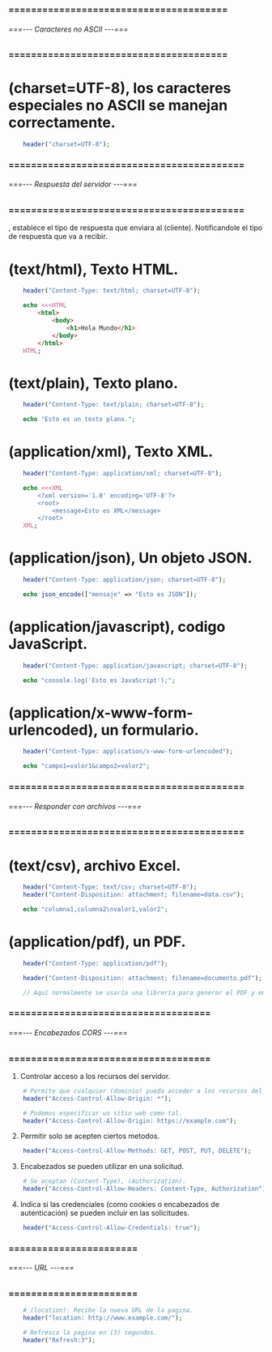 ### ======================================= ###
###### ===--- Caracteres no ASCII ---=== ######
### ======================================= ###

# (charset=UTF-8), los caracteres especiales no ASCII se manejan correctamente.

```php
	header("charset=UTF-8");
```

### ========================================== ###
###### ===--- Respuesta del servidor ---=== ######
### ========================================== ###

[](Content-Type), establece el tipo de respuesta que enviara al (cliente). 
Notificandole el tipo de respuesta que va a recibir.

# (text/html), Texto HTML.
	
```php
	header("Content-Type: text/html; charset=UTF-8");

	echo <<<HTML
		<html>
			<body>
				<h1>Hola Mundo</h1>
			</body>
		</html>
	HTML;
```

# (text/plain), Texto plano.

```php
	header("Content-Type: text/plain; charset=UTF-8");

	echo "Esto es un texto plano.";
```

# (application/xml), Texto XML.

```php
	header("Content-Type: application/xml; charset=UTF-8");

	echo <<<XML
		<?xml version='1.0' encoding='UTF-8'?>
		<root>
			<message>Esto es XML</message>
		</root>
	XML;
```

# (application/json), Un objeto JSON.

```php
	header("Content-Type: application/json; charset=UTF-8");

	echo json_encode(["mensaje" => "Esto es JSON"]);
```

# (application/javascript), codigo JavaScript.

```php
	header("Content-Type: application/javascript; charset=UTF-8");

	echo "console.log('Esto es JavaScript');";
```

# (application/x-www-form-urlencoded), un formulario.

```php
	header("Content-Type: application/x-www-form-urlencoded");

	echo "campo1=valor1&campo2=valor2";
```

### ========================================== ###
###### ===--- Responder con archivos ---=== ######
### ========================================== ###

# (text/csv), archivo Excel.

```php
	header("Content-Type: text/csv; charset=UTF-8");
	header("Content-Disposition: attachment; filename=data.csv");

	echo "columna1,columna2\nvalor1,valor2";
```

# (application/pdf), un PDF.

```php
	header("Content-Type: application/pdf");

	header("Content-Disposition: attachment; filename=documento.pdf");

	// Aquí normalmente se usaría una librería para generar el PDF y enviar su contenido
```

### ==================================== ###
###### ===--- Encabezados CORS ---=== ######
### ==================================== ###

1. Controlar acceso a los recursos del servidor.

```php
	# Permite que cualquier (dominio) pueda acceder a los recursos del servidor.
	header("Access-Control-Allow-Origin: *");

	# Podemos especificar un sitio web como tal.
	header("Access-Control-Allow-Origin: https://example.com");
```

2. Permitir solo se acepten ciertos metodos.

```php
	header("Access-Control-Allow-Methods: GET, POST, PUT, DELETE");
```

3. Encabezados se pueden utilizar en una solicitud.

```php
	# Se aceptan (Content-Type), (Authorization).
	header("Access-Control-Allow-Headers: Content-Type, Authorization");
```

4. Indica si las credenciales (como cookies o encabezados de autenticación) se pueden incluir en las solicitudes.

```php
	header("Access-Control-Allow-Credentials: true");
```

### ======================= ###
###### ===--- URL ---=== ######
### ======================= ###


```php
	# (location): Recibe la nueva URL de la pagina.
	header("location: http://www.example.com/");

	# Refresca la pagina en (3) segundos.
	header("Refresh:3");
```